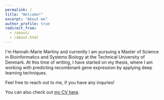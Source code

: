 ```yaml
---
permalink: /
title: "Welcome!"
excerpt: "About me"
author_profile: true
redirect_from: 
  - /about/
  - /about.html
---
```


I'm Hannah-Marie Martiny and currently I am pursuing a Master of Science in Bioinformatics and Systems Biology at the Technical University of Denmark. At this time of writing, I have started on my thesis, where I am working with predicting recombinant gene expression by applying deep learning techniques. 

Feel free to reach out to me, if you have any inquries! 

You can also check out <a href="https://hmmartiny.github.io/files/CV_en.pdf" targeT="_blank">my CV here</a>.